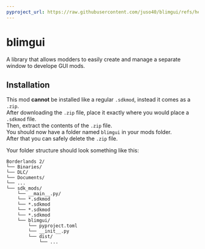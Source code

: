 ```yaml
---
pyproject_url: https://raw.githubusercontent.com/juso40/blimgui/refs/heads/main/blimgui/pyproject.toml
---
```

# blimgui
A library that allows modders to easily create and manage a separate window to develope GUI mods.  

## Installation
This mod **cannot** be installed like a regular ``.sdkmod``, instead it comes as a ``.zip``.  
After downloading the ``.zip`` file, place it exactly where you would place a ``.sdkmod`` file.  
Then, extract the contents of the ``.zip`` file.  
You should now have a folder named ``blimgui`` in your mods folder.  
After that you can safely delete the ``.zip`` file.

Your folder structure should look something like this:
```
Borderlands 2/
└── Binaries/
└── DLC/
└── Documents/
└── ...
└── sdk_mods/
    └── __main__.py/
    └── *.sdkmod
    └── *.sdkmod
    └── *.sdkmod
    └── *.sdkmod
    └── blimgui/
        └── pyproject.toml
        └── __init__.py
        └── dist/
            └── ...
```

